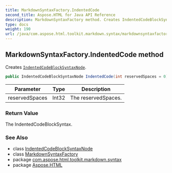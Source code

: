 ```yaml
---
title: MarkdownSyntaxFactory.IndentedCode
second_title: Aspose.HTML for Java API Reference
description: MarkdownSyntaxFactory method. Creates IndentedCodeBlockSyntaxNode
type: docs
weight: 190
url: /java/com.aspose.html.toolkit.markdown.syntax/markdownsyntaxfactory/indentedcode/
---
```

## MarkdownSyntaxFactory.IndentedCode method

Creates [`IndentedCodeBlockSyntaxNode`](../../indentedcodeblocksyntaxnode/).

```java
public IndentedCodeBlockSyntaxNode IndentedCode(int reservedSpaces = 0)
```

| Parameter | Type | Description |
| --- | --- | --- |
| reservedSpaces | Int32 | The reservedSpaces. |

### Return Value

The IndentedCodeBlockSyntax.

### See Also

* class [IndentedCodeBlockSyntaxNode](../../indentedcodeblocksyntaxnode/)
* class [MarkdownSyntaxFactory](../)
* package [com.aspose.html.toolkit.markdown.syntax](../../markdownsyntaxfactory/)
* package [Aspose.HTML](../../../)
